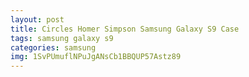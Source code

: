 ```yaml
---
layout: post
title: Circles Homer Simpson Samsung Galaxy S9 Case
tags: samsung galaxy s9
categories: samsung
img: 1SvPUmuflNPuJgANsCb1BBQUP57Astz89
---
```

